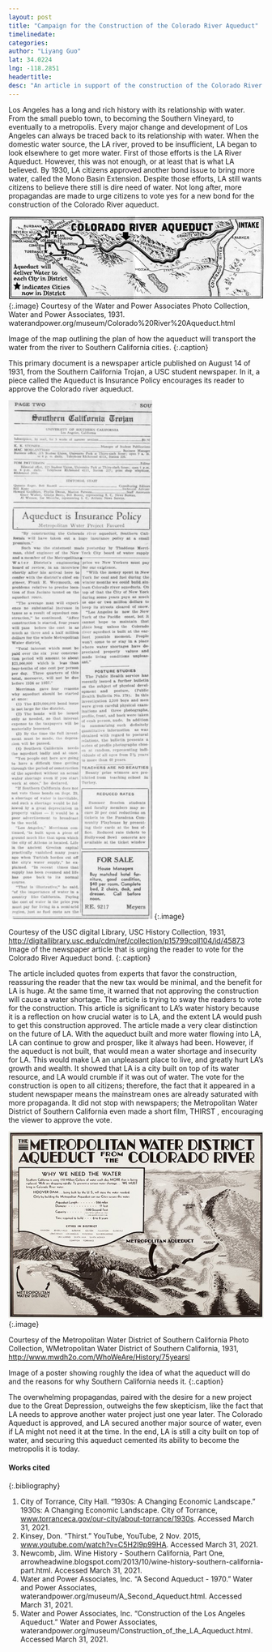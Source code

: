 ```yaml
---
layout: post
title: "Campaign for the Construction of the Colorado River Aqueduct"
timelinedate: 
categories: 
author: "Liyang Guo"
lat: 34.0224
lng: -118.2851
headertitle: 
desc: "An article in support of the construction of the Colorado River Aqueduct in the Trojan newspaper."
---
```


Los Angeles has a long and rich history with its relationship with water. From the small pueblo town, to becoming the Southern Vineyard, to eventually to a metropolis. Every major change and development of Los Angeles can always be traced back to its relationship with water.
When the domestic water source, the LA river, proved to be insufficient, LA began to look elsewhere to get more water.   First of those efforts is the LA River Aqueduct. However, this was not enough, or at least that is what LA believed. By 1930, LA citizens approved another bond issue to bring more water, called the Mono Basin Extension. Despite those efforts, LA still wants citizens to believe there still is dire need of water.
Not long after, more propagandas are made to urge citizens to vote yes for a new bond for the construction of the Colorado River aqueduct. 

![Map Showing Routing of the Colorado River Aqueduct.](images/Colorado_River_Aqueduct_Map_LG.jpg)
   {:.image} 
Courtesy of the Water and Power Associates Photo Collection, Water and Power Associates, 1931. waterandpower.org/museum/Colorado%20River%20Aqueduct.html 

Image of the map outlining the plan of how the aqueduct will transport the water from the river to Southern California cities.
   {:.caption} 

This primary document is a newspaper article published on August 14 of 1931, from the Southern California Trojan, a USC student newspaper. In it, a piece called the Aqueduct is Insurance Policy encourages its reader to approve the Colorado river aqueduct. 

![Newspaper Article in Trojan in support of the Colorado River Aqueduct.](images/Colorado_River_Aqueduct_Article_LG.jpg)
   {:.image} 

Courtesy of the USC digital Library, USC History Collection, 1931, http://digitallibrary.usc.edu/cdm/ref/collection/p15799coll104/id/45873 
Image of the newspaper article that is urging the reader to vote for the Colorado River Aqueduct bond.
   {:.caption} 

The article included quotes from experts that favor the construction, reassuring the reader that the new tax would be minimal, and the benefit for LA is huge. At the same time, it warned that not approving the construction will cause a water shortage. The article is trying to sway the readers to vote for the construction. This article is significant to LA’s water history because it is a reflection on how crucial water is to LA, and the extent LA would push to get this construction approved.
The article made a very clear distinction on the future of LA. With the aqueduct built and more water flowing into LA, LA can continue to grow and prosper, like it always had been. However, if the aqueduct is not built, that would mean a water shortage and insecurity for LA. This would make LA an unpleasant place to live, and greatly hurt LA’s growth and wealth. It showed that LA is a city built on top of its water resource, and LA would crumble if it was out of water.
The vote for the construction is open to all citizens; therefore, the fact that it appeared in a student newspaper means the mainstream ones are already saturated with more propaganda. It did not stop with newspapers; the Metropolitan Water District of Southern California even made a short film, THIRST ,  encouraging the viewer to approve the vote.

![Poster of the pro-Colorado River Aqueduct bond map ](images/Colorado_River_Aqueduct_Poster_LG.jpg)
   {:.image}

Courtesy of the Metropolitan Water District of Southern California Photo Collection, WMetropolitan Water District of Southern California, 1931, http://www.mwdh2o.com/WhoWeAre/History/75yearsl 

Image of a poster showing roughly the idea of what the aqueduct will do and the reasons for why Southern California needs it.
   {:.caption}

The overwhelming propagandas, paired with the desire for a new project due to the Great Depression, outweighs the few skepticism, like the fact that LA needs to approve another water project just one year later. The Colorado Aqueduct is approved, and LA secured another major source of water, even if LA might not need it at the time. In the end, LA is still a city built on top of water, and securing this aqueduct cemented its ability to become the metropolis it is today.   



#### Works cited

{:.bibliography} 

1. City of Torrance, City Hall. “1930s: A Changing Economic Landscape.” 1930s: A Changing Economic Landscape. City of Torrance, www.torranceca.gov/our-city/about-torrance/1930s. Accessed March 31, 2021.
2. Kinsey, Don. “Thirst.” YouTube, YouTube, 2 Nov. 2015, www.youtube.com/watch?v=C5H2l9p99HA. Accessed March 31, 2021. 
3. Newcomb, Jim. Wine History - Southern California, Part One, arrowheadwine.blogspot.com/2013/10/wine-history-southern-california-part.html. Accessed March 31, 2021.
4. Water and Power Associates, Inc. “A Second Aqueduct - 1970.” Water and Power Associates, waterandpower.org/museum/A_Second_Aqueduct.html. Accessed March 31, 2021.
5. Water and Power Associates, Inc. “Construction of the Los Angeles Aqueduct.” Water and Power Associates, waterandpower.org/museum/Construction_of_the_LA_Aqueduct.html. Accessed March 31, 2021.
